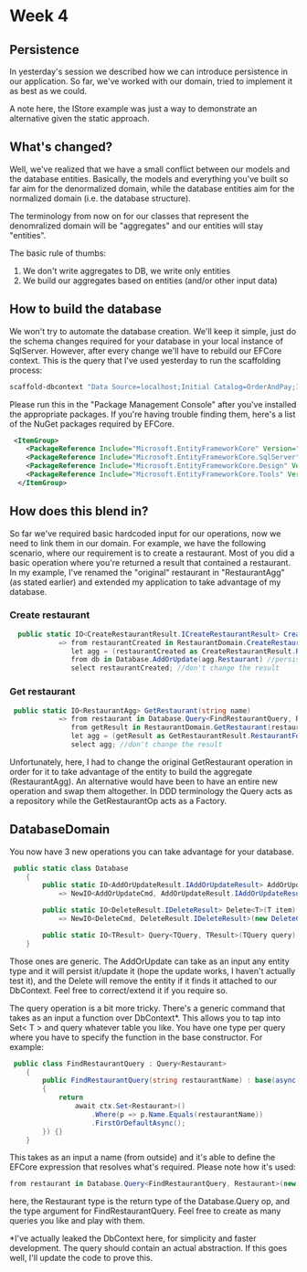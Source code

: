 ﻿# Week 4


## Persistence

In yesterday's session we described how we can introduce persistence in our application. So far, we've worked with our domain, tried to implement it as best as we could. 

A note here, the IStore example was just a way to demonstrate an alternative given the static approach.

## What's changed?

Well, we've realized that we have a small conflict between our models and the database entities. Basically, the models and everything you've built so far aim for the denormalized domain, while the database entities aim for the normalized domain (i.e. the database structure).

The terminology from now on for our classes that represent the denomralized domain will be "aggregates" and our entities will stay "entities".

The basic rule of thumbs:

1. We don't write aggregates to DB, we write only entities
2. We build our aggregates based on entities (and/or other input data)

## How to build the database

We won't try to automate the database creation. We'll keep it simple, just do the schema changes required for your database in your local instance of SqlServer. However, after every change we'll have to rebuild our EFCore context. This is the query that I've used yesterday to run the scaffolding process:

```powershell
scaffold-dbcontext "Data Source=localhost;Initial Catalog=OrderAndPay;Integrated Security=true" -Provider "Microsoft.EntityFrameworkCore.SqlServer" -OutputDir "..\Domain\Entities" -ContextDir Context 
```

Please run this in the "Package Management Console" after you've installed the appropriate packages. If you're having trouble finding them, here's a list of the NuGet packages required by EFCore.

```xml
 <ItemGroup>
    <PackageReference Include="Microsoft.EntityFrameworkCore" Version="3.1.3" />
    <PackageReference Include="Microsoft.EntityFrameworkCore.SqlServer" Version="3.1.3" />
    <PackageReference Include="Microsoft.EntityFrameworkCore.Design" Version="3.1.3" />
    <PackageReference Include="Microsoft.EntityFrameworkCore.Tools" Version="3.1.3" />
  </ItemGroup>
```

## How does this blend in?

So far we've required basic hardcoded input for our operations, now we need to link them in our domain. For example, we have the following scenario, where our requirement is to create a restaurant. Most of you did a basic operation where you're returned a result that contained a restaurant. In my example, I've renamed the "original" restaurant in "RestaurantAgg" (as stated earlier) and extended my application to take advantage of my database.

### Create restaurant

```csharp
  public static IO<CreateRestaurantResult.ICreateRestaurantResult> CreateRestaurantAndPersist(string name)
            => from restaurantCreated in RestaurantDomain.CreateRestaurant(name) //the original op
               let agg = (restaurantCreated as CreateRestaurantResult.RestaurantCreated)?.Restaurant //get the entity
               from db in Database.AddOrUpdate(agg.Restaurant) //persist it
               select restaurantCreated; //don't change the result
```
### Get restaurant

```csharp
 public static IO<RestaurantAgg> GetRestaurant(string name)
            => from restaurant in Database.Query<FindRestaurantQuery, Restaurant>(new FindRestaurantQuery(name)) //a simple query that returns a Restaurant entity
               from getResult in RestaurantDomain.GetRestaurant(restaurant) //create the Restaurant out of that entity
               let agg = (getResult as GetRestaurantResult.RestaurantFound)?.Agg
               select agg; //don't change the result
```

Unfortunately, here, I had to change the original GetRestaurant operation in order for it to take advantage of the entity to build the aggregate (RestaurantAgg). An alternative would have been to have an entire new operation and swap them altogether. In DDD terminology the Query acts as a repository while the GetRestaurantOp acts as a Factory. 

## DatabaseDomain

You now have 3 new operations you can take advantage for your database. 

```csharp
 public static class Database
    {
        public static IO<AddOrUpdateResult.IAddOrUpdateResult> AddOrUpdate<T>(T item)
            => NewIO<AddOrUpdateCmd, AddOrUpdateResult.IAddOrUpdateResult>(new AddOrUpdateCmd(item));

        public static IO<DeleteResult.IDeleteResult> Delete<T>(T item)
            => NewIO<DeleteCmd, DeleteResult.IDeleteResult>(new DeleteCmd(item));

        public static IO<TResult> Query<TQuery, TResult>(TQuery query) => NewIO<TQuery, TResult>(query);
    }
```

Those ones are generic. The AddOrUpdate can take as an input any entity type and it will persist it/update it (hope the update works, I haven't actually test it), and the Delete will remove the entity if it finds it attached to our DbContext. Feel free to correct/extend it if you require so. 

The query operation is a bit more tricky. There's a generic command that takes as an input a function over DbContext*. This allows you to tap into Set< T > and query whatever table you like. You have one type per query where you have to specify the function in the base constructor. For example:

```csharp
 public class FindRestaurantQuery : Query<Restaurant>
    {
        public FindRestaurantQuery(string restaurantName) : base(async (ctx) =>
        {
            return 
                await ctx.Set<Restaurant>()
                    .Where(p => p.Name.Equals(restaurantName))
                    .FirstOrDefaultAsync();
        }) {}
    }
```

This takes as an input a name (from outside) and it's able to define the EFCore expression that resolves what's required. Please note how it's used:

```csharp
from restaurant in Database.Query<FindRestaurantQuery, Restaurant>(new FindRestaurantQuery(name)) 
```
here, the Restaurant type is the return type of the Database.Query op, and the type argument for FindRestaurantQuery. Feel free to create as many queries you like and play with them. 

*I've actually leaked the DbContext here, for simplicity and faster development. The query should contain an actual abstraction. If this goes well, I'll update the code to prove this. 
